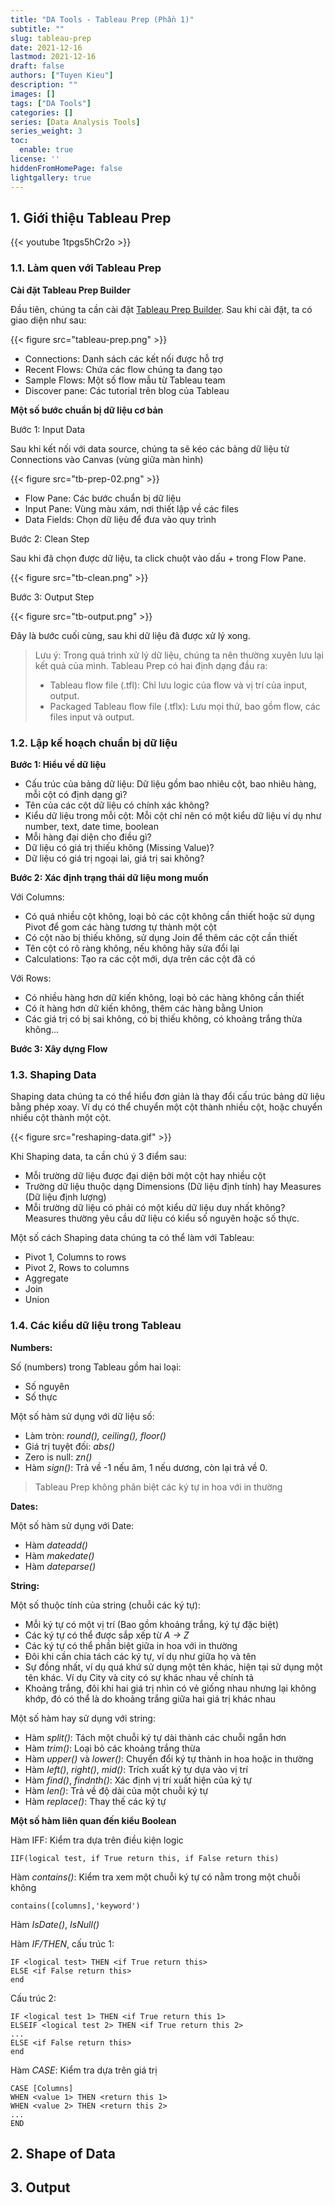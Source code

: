 ```yaml
---
title: "DA Tools - Tableau Prep (Phần 1)"
subtitle: ""
slug: tableau-prep
date: 2021-12-16
lastmod: 2021-12-16
draft: false
authors: ["Tuyen Kieu"]
description: ""
images: []
tags: ["DA Tools"]
categories: []
series: [Data Analysis Tools]
series_weight: 3
toc:
  enable: true
license: ''  
hiddenFromHomePage: false
lightgallery: true
---
```


<!--more-->

## 1. Giới thiệu Tableau Prep

{{< youtube 1tpgs5hCr2o >}}

### 1.1. Làm quen với Tableau Prep

**Cài đặt Tableau Prep Builder**

Đầu tiên, chúng ta cần cài đặt [Tableau Prep Builder](https://www.tableau.com/support/releases/prep). Sau khi cài đặt, ta có giao diện như sau:

{{< figure src="tableau-prep.png" >}}

- Connections: Danh sách các kết nối được hỗ trợ
- Recent Flows: Chứa các flow chúng ta đang tạo
- Sample Flows: Một số flow mẫu từ Tableau team
- Discover pane: Các tutorial trên blog của Tableau

**Một số bước chuẩn bị dữ liệu cơ bản**

Bước 1: Input Data

Sau khi kết nối với data source, chúng ta sẽ kéo các bảng dữ liệu từ Connections vào Canvas (vùng giữa màn hình)

{{< figure src="tb-prep-02.png" >}}

- Flow Pane: Các bước chuẩn bị dữ liệu
- Input Pane: Vùng màu xám, nơi thiết lập về các files
- Data Fields: Chọn dữ liệu để đưa vào quy trình 

Bước 2: Clean Step

Sau khi đã chọn được dữ liệu, ta click chuột vào dấu *+* trong Flow Pane.

{{< figure src="tb-clean.png" >}}

Bước 3: Output Step

{{< figure src="tb-output.png" >}}


Đây là bước cuối cùng, sau khi dữ liệu đã được xử lý xong. 

> Lưu ý: Trong quá trình xử lý dữ liệu, chúng ta nên thường xuyên lưu lại kết quả của mình. Tableau Prep có hai định dạng đầu ra:
> - Tableau flow file (.tfl): Chỉ lưu logic của flow và vị trí của input, output.
> - Packaged Tableau flow file (.tflx): Lưu mọi thứ, bao gồm flow, các files input và output.

### 1.2. Lập kế hoạch chuẩn bị dữ liệu

**Bước 1: Hiểu về dữ liệu**

- Cấu trúc của bảng dữ liệu: Dữ liệu gồm bao nhiêu cột, bao nhiêu hàng, mỗi cột có định dạng gì?
- Tên của các cột dữ liệu có chính xác không?
- Kiểu dữ liệu trong mỗi cột: Mỗi cột chỉ nên có một kiểu dữ liệu ví dụ như number, text, date time, boolean
- Mỗi hàng đại diện cho điều gì?
- Dữ liệu có giá trị thiếu không (Missing Value)?
- Dữ liệu có giá trị ngoại lai, giá trị sai không?

**Bước 2: Xác định trạng thái dữ liệu mong muốn**

Với Columns:

- Có quá nhiều cột không, loại bỏ các cột không cần thiết hoặc sử dụng Pivot để gom các hàng tương tự thành một cột
- Có cột nào bị thiếu không, sử dụng Join để thêm các cột cần thiết
- Tên cột có rõ ràng không, nếu không hãy sửa đổi lại
- Calculations: Tạo ra các cột mới, dựa trên các cột đã có

Với Rows:

- Có nhiều hàng hơn dữ kiến không, loại bỏ các hàng không cần thiết
- Có ít hàng hơn dữ kiến không, thêm các hàng bằng Union
- Các giá trị có bị sai không, có bị thiếu không, có khoảng trắng thừa không...

**Bước 3: Xây dựng Flow**

### 1.3. Shaping Data

Shaping data chúng ta có thể hiểu đơn giản là thay đổi cấu trúc bảng dữ liệu bằng phép xoay. Ví dụ có thể chuyển một cột thành nhiều cột, hoặc chuyển nhiều cột thành một cột.

{{< figure src="reshaping-data.gif" >}}

Khi Shaping data, ta cần chú ý 3 điểm sau:

- Mỗi trường dữ liệu được đại diện bởi một cột hay nhiều cột
- Trường dữ liệu thuộc dạng Dimensions (Dữ liệu định tính) hay Measures (Dữ liệu định lượng)
- Mỗi trường dữ liệu có phải có một kiểu dữ liệu duy nhất không? Measures thường yêu cầu dữ liệu có kiểu số nguyên hoặc số thực.

Một số cách Shaping data chúng ta có thể làm với Tableau:

- Pivot 1, Columns to rows
- Pivot 2, Rows to columns
- Aggregate
- Join
- Union

### 1.4. Các kiểu dữ liệu trong Tableau

**Numbers:**

Số (numbers) trong Tableau gồm hai loại:

- Số nguyên
- Số thực

Một số hàm sử dụng với dữ liệu số:

- Làm tròn: *round(), ceiling(), floor()*
- Giá trị tuyệt đối: *abs()*
- Zero is null: *zn()*
- Hàm *sign()*: Trả về -1 nếu âm, 1 nếu dương, còn lại trả về 0.

> Tableau Prep không phân biệt các ký tự in hoa với in thường

**Dates:**

Một số hàm sử dụng với Date:

- Hàm *dateadd()*
- Hàm *makedate()*
- Hàm *dateparse()*

**String:**

Một số thuộc tính của string (chuỗi các ký tự):

- Mỗi ký tự có một vị trí (Bao gồm khoảng trắng, ký tự đặc biệt)
- Các ký tự có thể được sắp xếp từ *A -> Z*
- Các ký tự có thể phần biệt giữa in hoa với in thường
- Đôi khi cần chia tách các ký tự, ví dụ như giữa họ và tên
- Sự đồng nhất, ví dụ quá khứ sử dụng một tên khác, hiện tại sử dụng một tên khác. Ví dụ City và city có sự khác nhau về chính tả
- Khoảng trắng, đôi khi hai giá trị nhìn có vẻ giống nhau nhưng lại không khớp, đó có thể là do khoảng trắng giữa hai giá trị khác nhau

Một số hàm hay sử dụng với string:

- Hàm *split()*: Tách một chuỗi ký tự dài thành các chuỗi ngắn hơn
- Hàm *trim()*: Loại bỏ các khoảng trắng thừa
- Hàm *upper()* và *lower()*: Chuyển đổi ký tự thành in hoa hoặc in thường
- Hàm *left()*, *right()*, *mid()*: Trích xuất ký tự dựa vào vị trí
- Hàm *find()*, *findnth()*: Xác định vị trí xuất hiện của ký tự
- Hàm *len()*: Trả về độ dài của một chuỗi ký tự
- Hàm *replace()*: Thay thế các ký tự

**Một số hàm liên quan đến kiểu Boolean**

Hàm IFF: Kiểm tra dựa trên điều kiện logic

```
IIF(logical test, if True return this, if False return this)
```

Hàm *contains()*: Kiểm tra xem một chuỗi ký tự có nằm trong một chuỗi không

```
contains([columns],'keyword')
```

Hàm *IsDate()*, *IsNull()*

Hàm *IF/THEN*, cấu trúc 1:

```
IF <logical test> THEN <if True return this>
ELSE <if False return this>
end
```

Cấu trúc 2:

```
IF <logical test 1> THEN <if True return this 1>
ELSEIF <logical test 2> THEN <if True return this 2>
...
ELSE <if False return this>
end
```


Hàm *CASE*: Kiểm tra dựa trên giá trị

```
CASE [Columns]
WHEN <value 1> THEN <return this 1>
WHEN <value 2> THEN <return this 2>
...
END
```

## 2. Shape of Data

## 3. Output
